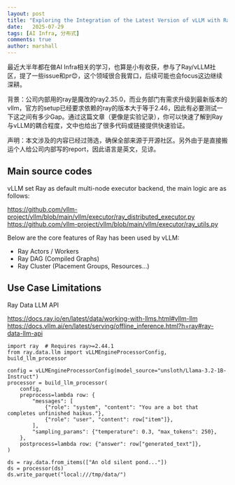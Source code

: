 ```yaml
---
layout: post
title: "Exploring the Integration of the Latest Version of vLLM with Ray 2.35.0: Gaps, Issues, and Challenges"
date:   2025-07-29
tags: [AI Infra, 分布式]
comments: true
author: marshall
---
```


最近大半年都在做AI Infra相关的学习，也算是小有收获，参与了Ray/vLLM社区，提了一些issue和pr😊，这个领域很合我胃口，后续可能也会focus这边继续深耕。

背景：公司内部用的ray是魔改的ray2.35.0，而业务部门有需求升级到最新版本的vllm，官方的setup已经要求依赖的ray的版本大于等于2.46，因此有必要测试一下这之间有多少Gap。通过这篇文章（更像是实验记录），你可以快速了解到Ray与vLLM的耦合程度，文中也给出了很多代码或链接提供快速验证。

声明：本文涉及的内容已经过筛选，确保全部来源于开源社区。另外由于是直接搬运个人给公司内部写的report，因此语言是英文，见谅。

<!-- more -->
<!-- meta name="description" -->

## Main source codes

vLLM set Ray as default multi-node executor backend, the main logic are as follows:

https://github.com/vllm-project/vllm/blob/main/vllm/executor/ray_distributed_executor.py
https://github.com/vllm-project/vllm/blob/main/vllm/executor/ray_utils.py

Below are the core features of Ray has been used by vLLM:
- Ray Actors / Workers
- Ray DAG (Compiled Graphs)
- Ray Cluster (Placement Groups, Resources…)

## Use Case Limitations

Ray Data LLM API

https://docs.ray.io/en/latest/data/working-with-llms.html#vllm-llm
https://docs.vllm.ai/en/latest/serving/offline_inference.html?h=ray#ray-data-llm-api

```{python}
import ray  # Requires ray>=2.44.1
from ray.data.llm import vLLMEngineProcessorConfig, build_llm_processor

config = vLLMEngineProcessorConfig(model_source="unsloth/Llama-3.2-1B-Instruct")
processor = build_llm_processor(
    config,
    preprocess=lambda row: {
        "messages": [
            {"role": "system", "content": "You are a bot that completes unfinished haikus."},
            {"role": "user", "content": row["item"]},
        ],
        "sampling_params": {"temperature": 0.3, "max_tokens": 250},
    },
    postprocess=lambda row: {"answer": row["generated_text"]},
)

ds = ray.data.from_items(["An old silent pond..."])
ds = processor(ds)
ds.write_parquet("local:///tmp/data/")
```
